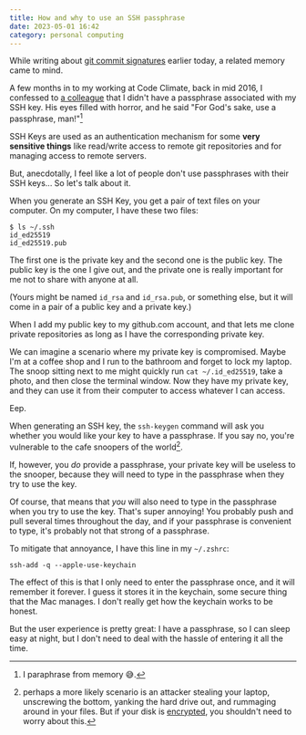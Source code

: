```yaml
---
title: How and why to use an SSH passphrase
date: 2023-05-01 16:42
category: personal computing
---
```


While writing about [git commit signatures](/2023/how-to-sign-your-git-commits-with-the-ssh-key-you-already-use/) earlier today, a related memory came to mind.

A few months in to my working at Code Climate, back in mid 2016, I confessed to [a colleague](https://will.flemi.ng) that I didn't have a passphrase associated with my SSH key.
His eyes filled with horror, and he said "For God's sake, use a passphrase, man!"[^1]

[^1]: I paraphrase from memory 😅.


SSH Keys are used as an authentication mechanism for some **very sensitive things** like read/write access to remote git repositories and for managing access to remote servers.

But, anecdotally, I feel like a lot of people don't use passphrases with their SSH keys...
So let's talk about it.

When you generate an SSH Key, you get a pair of text files on your computer.
On my computer, I have these two files:

```
$ ls ~/.ssh
id_ed25519
id_ed25519.pub
```

The first one is the private key and the second one is the public key.
The public key is the one I give out, and the private one is really important for me not to share with anyone at all.

(Yours might be named `id_rsa` and `id_rsa.pub`, or something else, but it will come in a pair of a public key and a private key.)

When I add my public key to my github.com account, and that lets me clone private repositories as long as I have the corresponding private key.

We can imagine a scenario where my private key is compromised.
Maybe I'm at a coffee shop and I run to the bathroom and forget to lock my laptop.
The snoop sitting next to me might quickly run `cat ~/.id_ed25519`, take a photo, and then close the terminal window.
Now they have my private key, and they can use it from their computer to access whatever I can access.

Eep.

When generating an SSH key, the `ssh-keygen` command will ask you whether you would like your key to have a passphrase.
If you say no, you're vulnerable to the cafe snoopers of the world[^2].

[^2]: perhaps a more likely scenario is an attacker stealing your laptop, unscrewing the bottom, yanking the hard drive out, and rummaging around in your files. But if your disk is [encrypted](https://support.apple.com/en-us/HT204837), you shouldn't need to worry about this.

If, however, you _do_ provide a passphrase, your private key will be useless to the snooper, because they will need to type in the passphrase when they try to use the key.

Of course, that means that _you_ will also need to type in the passphrase when you try to use the key.
That's super annoying!
You probably push and pull several times throughout the day, and if your passphrase is convenient to type, it's probably not that strong of a passphrase.

To mitigate that annoyance, I have this line in my `~/.zshrc`:

```shell
ssh-add -q --apple-use-keychain
```

The effect of this is that I only need to enter the passphrase once, and it will remember it forever.
I guess it stores it in the keychain, some secure thing that the Mac manages.
I don't really get how the keychain works to be honest.

But the user experience is pretty great: I have a passphrase, so I can sleep easy at night, but I don't need to deal with the hassle of entering it all the time.
